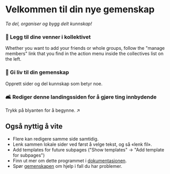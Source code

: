 # Velkommen til din nye gemenskap

*Ta del, organiser og bygg delt kunnskap!*


### 🐾 Legg til dine venner i kollektivet

Whether you want to add your friends or whole groups, follow the "manage members" link that you find in the action menu inside the collectives list on the left.

### 🌱 Gi liv til din gemenskap

Opprett sider og del kunnskap som betyr noe.

### 🛋️ Rediger denne landingssiden for å gjøre ting innbydende

Trykk på blyanten for å begynne. ↗️


## Også nyttig å vite

* Flere kan redigere samme side samtidig.
* Lenk sammen lokale sider ved først å velge tekst, og så «lenk fil».
* Add templates for future subpages ("Show templates" -> "Add template for subpages")
* Finn ut mer om dette programmet i [dokumentasjonen](https://collectivecloud.gitlab.io/collectives/).
* Spør [gemenskapen](https://help.nextcloud.com/c/apps/collectives/174) om hjelp i fall du har problemer.
